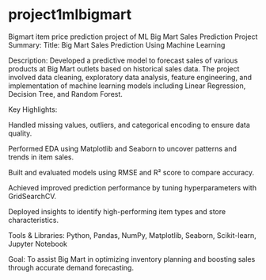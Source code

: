 # project1mlbigmart
Bigmart item price prediction project of ML
Big Mart Sales Prediction Project Summary:
Title: Big Mart Sales Prediction Using Machine Learning

Description:
Developed a predictive model to forecast sales of various products at Big Mart outlets based on historical sales data. The project involved data cleaning, exploratory data analysis, feature engineering, and implementation of machine learning models including Linear Regression, Decision Tree, and Random Forest.

Key Highlights:

Handled missing values, outliers, and categorical encoding to ensure data quality.

Performed EDA using Matplotlib and Seaborn to uncover patterns and trends in item sales.

Built and evaluated models using RMSE and R² score to compare accuracy.

Achieved improved prediction performance by tuning hyperparameters with GridSearchCV.

Deployed insights to identify high-performing item types and store characteristics.

Tools & Libraries:
Python, Pandas, NumPy, Matplotlib, Seaborn, Scikit-learn, Jupyter Notebook

Goal:
To assist Big Mart in optimizing inventory planning and boosting sales through accurate demand forecasting.
